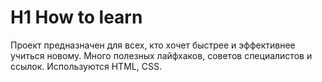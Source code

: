 # H1 How to learn
Проект предназначен для всех, кто хочет быстрее и эффективнее учиться новому. Много полезных лайфхаков, советов специалистов и ссылок.
Используются HTML, CSS.
